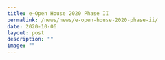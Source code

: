 ```yaml
---
title: e–Open House 2020 Phase II
permalink: /news/news/e-open-house-2020-phase-ii/
date: 2020-10-06
layout: post
description: ""
image: ""
---
```

